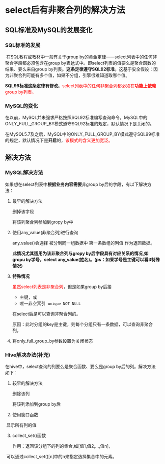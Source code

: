 





# select后有非聚合列的解决方法

## SQL标准及MySQL的发展变化

### SQL标准的发展

​	在SQL教程或教材中一般有关于group by的黄金定律——select列表中的任何非聚合字段都必须包含在group by表达式中。即select列表的值要么是聚合函数的结果、要么来自group by列表。**这条定律遵守SQL92标准**。这基于安全假设：因为非聚合列可能有多个值，如果不分组，引擎很难知道取哪个值。

​		**SQL99标准这条定律有修改**。<font color=red>select列表中的任何非聚合列都必须在**功能上依赖**group by列表。</font>

### MySQL的变化

​	在以前，MySQL并未强求严格按照SQL92标准编写查询命令。MySQL中的ONLY_FULL_GROUP_BY模式遵守SQL92标准的规定，默认情况下是关闭的。

​	在MySQL5.7及之后，MySQL中的ONLY_FULL_GROUP_BY模式遵守SQL99标准的规定，默认情况下是**开启**的，<font color=red>该模式的含义更加宽泛。</font>



## 解决方法

### MySQL解决方法	

如果想在select列表中**根据业务内容需要**非group by后的字段，有以下解决方法：

1. 最早的解决方法

   删掉该字段

   将该列聚合列参加到gropy by中 

2. 使用any_value(非聚合列)进行查询

   any_value()会选择 被分到同一组数据中 第一条数组的列值 作为返回数据。

   **此情况尤其适用为该非聚合列与gropy by后字段具有对应关系的情况,如gropu by学号，select any_value(姓名)。(ps：如果学号是主键可以看3特殊情况)**

3. **特殊情况**

   <font color=red>虽然select列表是非聚合列</font>，但是如果group by后接

   - 主键，或
   - 唯一非空索引` unique NOT NULL` 

   在select后是可以查询非聚合列的。

   原因：此时分组的key是主键，则每个分组只有一条数据，可以查询非聚合列。

4. 将only_full_group_by参数设置为关闭状态

### Hive解决办法(补充)

在hive中，select查询的列要么是聚合函数、要么是group by后的列。解决方法如下：

1. 较早的解决方法

   删除该列

   将该列添加到group by后

2. 使用窗口函数

​		显示所有列的值

3. collect_set()函数

   作用：返回该分组下的列的集合,如[值1,值2,...,值n]，

​			       可以通过collect_set()[n]中的n来指定选择集合中的元素。

















